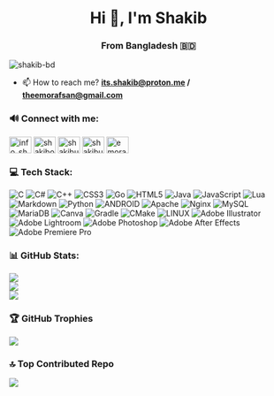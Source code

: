 
<h1 align="center">Hi 👋, I'm Shakib</h1>
<h3 align="center">From Bangladesh 🇧🇩</h3>

<p align="left"> <img src="https://komarev.com/ghpvc/?username=shakib-bd&label=Profile%20views&color=0e75b6&style=flat" alt="shakib-bd" /> </p>

- 📫 How to reach me? **its.shakib@proton.me / theemorafsan@gmail.com**

<h3 align="left"> 🔊 Connect with me:</h3>
<p align="left">
<a href="https://twitter.com/info_shakib" target="blank"><img align="center" src="https://raw.githubusercontent.com/rahuldkjain/github-profile-readme-generator/master/src/images/icons/Social/twitter.svg" alt="info_shakib" height="30" width="40" /></a>
<a href="https://linkedin.com/in/shakibofficial" target="blank"><img align="center" src="https://raw.githubusercontent.com/rahuldkjain/github-profile-readme-generator/master/src/images/icons/Social/linked-in-alt.svg" alt="shakibofficial" height="30" width="40" /></a>
<a href="https://fb.com/shakibul.islam.official" target="blank"><img align="center" src="https://raw.githubusercontent.com/rahuldkjain/github-profile-readme-generator/master/src/images/icons/Social/facebook.svg" alt="shakibul.islam.official" height="30" width="40" /></a>
<a href="https://instagram.com/shakibul.islam.official" target="blank"><img align="center" src="https://raw.githubusercontent.com/rahuldkjain/github-profile-readme-generator/master/src/images/icons/Social/instagram.svg" alt="shakibul.islam.official" height="30" width="40" /></a>
<a href="https://www.youtube.com/c/emorafsanshakill420" target="blank"><img align="center" src="https://raw.githubusercontent.com/rahuldkjain/github-profile-readme-generator/master/src/images/icons/Social/youtube.svg" alt="emorafsanshakill420" height="30" width="40" /></a>
</p>

### 💻 Tech Stack:
![C](https://img.shields.io/badge/c-%2300599C.svg?style=flat-square&logo=c&logoColor=white) ![C#](https://img.shields.io/badge/c%23-%23239120.svg?style=flat-square&logo=c-sharp&logoColor=white) ![C++](https://img.shields.io/badge/c++-%2300599C.svg?style=flat-square&logo=c%2B%2B&logoColor=white) ![CSS3](https://img.shields.io/badge/css3-%231572B6.svg?style=flat-square&logo=css3&logoColor=white) ![Go](https://img.shields.io/badge/go-%2300ADD8.svg?style=flat-square&logo=go&logoColor=white) ![HTML5](https://img.shields.io/badge/html5-%23E34F26.svg?style=flat-square&logo=html5&logoColor=white) ![Java](https://img.shields.io/badge/java-%23ED8B00.svg?style=flat-square&logo=java&logoColor=white) ![JavaScript](https://img.shields.io/badge/javascript-%23323330.svg?style=flat-square&logo=javascript&logoColor=%23F7DF1E) ![Lua](https://img.shields.io/badge/lua-%232C2D72.svg?style=flat-square&logo=lua&logoColor=white) ![Markdown](https://img.shields.io/badge/markdown-%23000000.svg?style=flat-square&logo=markdown&logoColor=white) ![Python](https://img.shields.io/badge/python-3670A0?style=flat-square&logo=python&logoColor=ffdd54) ![ANDROID](https://img.shields.io/badge/android-%2320232a.svg?style=flat-square&logo=android&logoColor=%a4c639) ![Apache](https://img.shields.io/badge/apache-%23D42029.svg?style=flat-square&logo=apache&logoColor=white) ![Nginx](https://img.shields.io/badge/nginx-%23009639.svg?style=flat-square&logo=nginx&logoColor=white) ![MySQL](https://img.shields.io/badge/mysql-%2300f.svg?style=flat-square&logo=mysql&logoColor=white) ![MariaDB](https://img.shields.io/badge/MariaDB-003545?style=flat-square&logo=mariadb&logoColor=white) ![Canva](https://img.shields.io/badge/Canva-%2300C4CC.svg?style=flat-square&logo=Canva&logoColor=white) ![Gradle](https://img.shields.io/badge/Gradle-02303A.svg?style=flat-square&logo=Gradle&logoColor=white) ![CMake](https://img.shields.io/badge/CMake-%23008FBA.svg?style=flat-square&logo=cmake&logoColor=white) ![LINUX](https://img.shields.io/badge/Linux-FCC624?style=flat-square&logo=linux&logoColor=black) ![Adobe Illustrator](https://img.shields.io/badge/adobeillustrator-%23FF9A00.svg?style=flat-square&logo=adobeillustrator&logoColor=white) ![Adobe Lightroom](https://img.shields.io/badge/Adobe%20Lightroom-31A8FF.svg?style=flat-square&logo=Adobe%20Lightroom&logoColor=white) ![Adobe Photoshop](https://img.shields.io/badge/adobephotoshop-%2331A8FF.svg?style=flat-square&logo=adobephotoshop&logoColor=white) ![Adobe After Effects](https://img.shields.io/badge/Adobe%20After%20Effects-9999FF.svg?style=flat-square&logo=Adobe%20After%20Effects&logoColor=white) ![Adobe Premiere Pro](https://img.shields.io/badge/Adobe%20Premiere%20Pro-9999FF.svg?style=flat-square&logo=Adobe%20Premiere%20Pro&logoColor=white)

### 📊 GitHub Stats:
![](https://github-readme-stats.vercel.app/api?username=Shakib-BD&theme=dark&hide_border=false&include_all_commits=false&count_private=false)<br/>
![](https://github-readme-streak-stats.herokuapp.com/?user=Shakib-BD&theme=dark&hide_border=false)<br/>
![](https://github-readme-stats.vercel.app/api/top-langs/?username=Shakib-BD&theme=dark&hide_border=false&include_all_commits=false&count_private=false&layout=compact)

### 🏆 GitHub Trophies
![](https://github-profile-trophy.vercel.app/?username=Shakib-BD&theme=discord&no-frame=true&no-bg=false&margin-w=4)

### 🔝 Top Contributed Repo
![](https://github-contributor-stats.vercel.app/api?username=Shakib-BD&limit=5&theme=dark&combine_all_yearly_contributions=true)

  
<!-- Proudly created with GPRM ( https://gprm.itsvg.in ) -->
